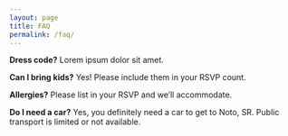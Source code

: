 ```yaml
---
layout: page
title: FAQ
permalink: /faq/
---
```



**Dress code?**
Lorem ipsum dolor sit amet.


**Can I bring kids?**
Yes! Please include them in your RSVP count.


**Allergies?**
Please list in your RSVP and we’ll accommodate.


**Do I need a car?**
Yes, you definitely need a car to get to Noto, SR. Public transport is limited or not available.
